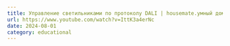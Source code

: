 ```yaml
---
title: Управление светильниками по протоколу DALI | housemate.умный дом
url: https://www.youtube.com/watch?v=IttK3a4erNc
date: 2024-08-01
category: educational
---
```

